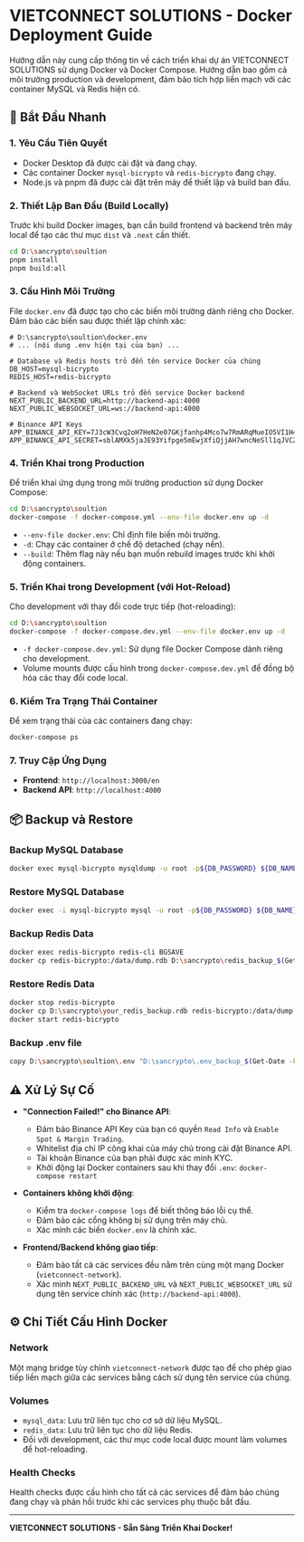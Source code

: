 # VIETCONNECT SOLUTIONS - Docker Deployment Guide

Hướng dẫn này cung cấp thông tin về cách triển khai dự án VIETCONNECT SOLUTIONS sử dụng Docker và Docker Compose. Hướng dẫn bao gồm cả môi trường production và development, đảm bảo tích hợp liền mạch với các container MySQL và Redis hiện có.

## 🚀 Bắt Đầu Nhanh

### 1. Yêu Cầu Tiên Quyết

- Docker Desktop đã được cài đặt và đang chạy.
- Các container Docker `mysql-bicrypto` và `redis-bicrypto` đang chạy.
- Node.js và pnpm đã được cài đặt trên máy để thiết lập và build ban đầu.

### 2. Thiết Lập Ban Đầu (Build Locally)

Trước khi build Docker images, bạn cần build frontend và backend trên máy local để tạo các thư mục `dist` và `.next` cần thiết.

```bash
cd D:\sancrypto\soultion
pnpm install
pnpm build:all
```

### 3. Cấu Hình Môi Trường

File `docker.env` đã được tạo cho các biến môi trường dành riêng cho Docker. Đảm bảo các biến sau được thiết lập chính xác:

```env
# D:\sancrypto\soultion\docker.env
# ... (nội dung .env hiện tại của bạn) ...

# Database và Redis hosts trỏ đến tên service Docker của chúng
DB_HOST=mysql-bicrypto
REDIS_HOST=redis-bicrypto

# Backend và WebSocket URLs trỏ đến service Docker backend
NEXT_PUBLIC_BACKEND_URL=http://backend-api:4000
NEXT_PUBLIC_WEBSOCKET_URL=ws://backend-api:4000

# Binance API Keys
APP_BINANCE_API_KEY=7J3cW3Cvq2oH7HeN2e07GKjfanhp4Mco7w7RmARqMueIO5VI1H4afw8fwtQDL9sR
APP_BINANCE_API_SECRET=sblAMXk5jaJE93Yifpge5mEwjXfiQjjAH7wncNeSll1qJVC2Bf0f3DG3Bt95kDeY
```

### 4. Triển Khai trong Production

Để triển khai ứng dụng trong môi trường production sử dụng Docker Compose:

```bash
cd D:\sancrypto\soultion
docker-compose -f docker-compose.yml --env-file docker.env up -d
```

- `--env-file docker.env`: Chỉ định file biến môi trường.
- `-d`: Chạy các container ở chế độ detached (chạy nền).
- `--build`: Thêm flag này nếu bạn muốn rebuild images trước khi khởi động containers.

### 5. Triển Khai trong Development (với Hot-Reload)

Cho development với thay đổi code trực tiếp (hot-reloading):

```bash
cd D:\sancrypto\soultion
docker-compose -f docker-compose.dev.yml --env-file docker.env up -d
```

- `-f docker-compose.dev.yml`: Sử dụng file Docker Compose dành riêng cho development.
- Volume mounts được cấu hình trong `docker-compose.dev.yml` để đồng bộ hóa các thay đổi code local.

### 6. Kiểm Tra Trạng Thái Container

Để xem trạng thái của các containers đang chạy:

```bash
docker-compose ps
```

### 7. Truy Cập Ứng Dụng

- **Frontend**: `http://localhost:3000/en`
- **Backend API**: `http://localhost:4000`

## 📦 Backup và Restore

### Backup MySQL Database

```bash
docker exec mysql-bicrypto mysqldump -u root -p${DB_PASSWORD} ${DB_NAME} > D:\sancrypto\database_backup_$(Get-Date -Format 'yyyyMMdd_HHmmss').sql
```

### Restore MySQL Database

```bash
docker exec -i mysql-bicrypto mysql -u root -p${DB_PASSWORD} ${DB_NAME} < D:\sancrypto\your_backup_file.sql
```

### Backup Redis Data

```bash
docker exec redis-bicrypto redis-cli BGSAVE
docker cp redis-bicrypto:/data/dump.rdb D:\sancrypto\redis_backup_$(Get-Date -Format 'yyyyMMdd_HHmmss').rdb
```

### Restore Redis Data

```bash
docker stop redis-bicrypto
docker cp D:\sancrypto\your_redis_backup.rdb redis-bicrypto:/data/dump.rdb
docker start redis-bicrypto
```

### Backup .env file

```bash
copy D:\sancrypto\soultion\.env "D:\sancrypto\.env_backup_$(Get-Date -Format 'yyyyMMdd_HHmmss').bak"
```

## ⚠️ Xử Lý Sự Cố

- **"Connection Failed!" cho Binance API**:
  - Đảm bảo Binance API Key của bạn có quyền `Read Info` và `Enable Spot & Margin Trading`.
  - Whitelist địa chỉ IP công khai của máy chủ trong cài đặt Binance API.
  - Tài khoản Binance của bạn phải được xác minh KYC.
  - Khởi động lại Docker containers sau khi thay đổi `.env`: `docker-compose restart`

- **Containers không khởi động**:
  - Kiểm tra `docker-compose logs` để biết thông báo lỗi cụ thể.
  - Đảm bảo các cổng không bị sử dụng trên máy chủ.
  - Xác minh các biến `docker.env` là chính xác.

- **Frontend/Backend không giao tiếp**:
  - Đảm bảo tất cả các services đều nằm trên cùng một mạng Docker (`vietconnect-network`).
  - Xác minh `NEXT_PUBLIC_BACKEND_URL` và `NEXT_PUBLIC_WEBSOCKET_URL` sử dụng tên service chính xác (`http://backend-api:4000`).

## ⚙️ Chi Tiết Cấu Hình Docker

### Network

Một mạng bridge tùy chỉnh `vietconnect-network` được tạo để cho phép giao tiếp liền mạch giữa các services bằng cách sử dụng tên service của chúng.

### Volumes

- `mysql_data`: Lưu trữ liên tục cho cơ sở dữ liệu MySQL.
- `redis_data`: Lưu trữ liên tục cho dữ liệu Redis.
- Đối với development, các thư mục code local được mount làm volumes để hot-reloading.

### Health Checks

Health checks được cấu hình cho tất cả các services để đảm bảo chúng đang chạy và phản hồi trước khi các services phụ thuộc bắt đầu.

---

**VIETCONNECT SOLUTIONS - Sẵn Sàng Triển Khai Docker!**